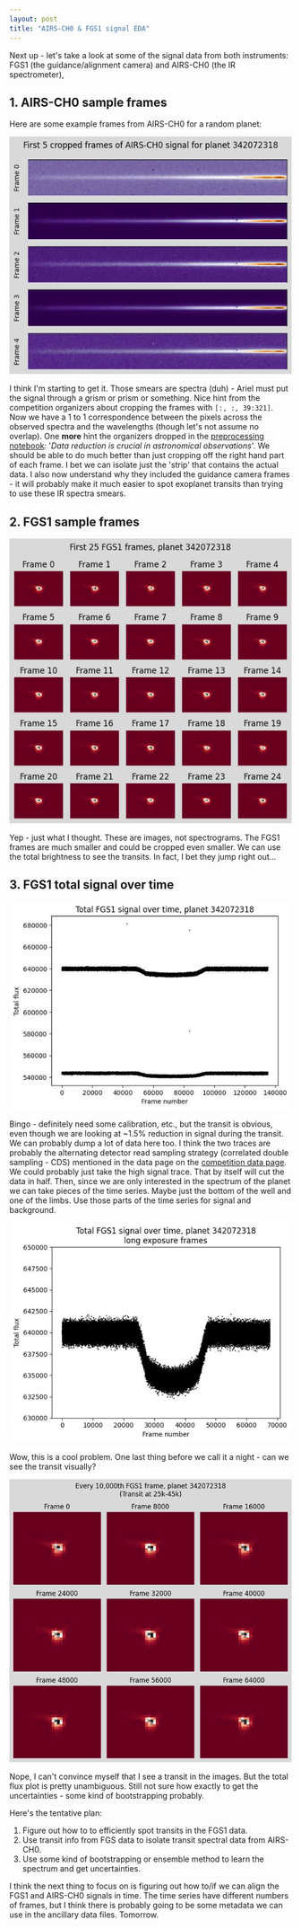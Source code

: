 ```yaml
---
layout: post
title: "AIRS-CH0 & FGS1 signal EDA"
---
```


Next up - let's take a look at some of the signal data from both instruments: FGS1 (the guidance/alignment camera) and AIRS-CH0 (the IR spectrometer),

## 1. AIRS-CH0 sample frames

Here are some example frames from AIRS-CH0 for a random planet:

<p align="center">
  <img src="https://raw.githubusercontent.com/gperdrizet/ariel-data-challenge/refs/heads/main/figures/EDA/01.3-AIRS_sample_frames.jpg" alt="AIRS-CH0 sample frames">
</p>

I think I'm starting to get it. Those smears are spectra (duh) - Ariel must put the signal through a grism or prism or something. Nice hint from the competition organizers about cropping the frames with `[:, :, 39:321]`. Now we have a 1 to 1 correspondence between the pixels across the observed spectra and the wavelengths (though let's not assume no overlap). One **more** hint the organizers dropped in the [preprocessing notebook](https://www.kaggle.com/code/gordonyip/calibrating-and-binning-ariel-data): '*Data reduction is crucial in astronomical observations*'. We should be able to do much better than just cropping off the right hand part of each frame. I bet we can isolate just the 'strip' that contains the actual data. I also now understand why they included the guidance camera frames - it will probably make it much easier to spot exoplanet transits than trying to use these IR spectra smears.

## 2. FGS1 sample frames

<p align="center">
  <img src="https://raw.githubusercontent.com/gperdrizet/ariel-data-challenge/refs/heads/main/figures/EDA/01.4.1-FGS1_sample_frames.jpg" alt="FGS1 sample frames">
</p>

Yep - just what I thought. These are images, not spectrograms. The FGS1 frames are much smaller and could be cropped even smaller. We can use the total brightness to see the transits. In fact, I bet they jump right out...

## 3. FGS1 total signal over time

<p align="center">
  <img src="https://raw.githubusercontent.com/gperdrizet/ariel-data-challenge/refs/heads/main/figures/EDA/01.4.2-example_raw_transit.jpg" alt="Example exoplanet transit in total signal data">
</p>

Bingo - definitely need some calibration, etc., but the transit is obvious, even though we are looking at ~1.5% reduction in signal during the transit. We can probably dump a lot of data here too. I think the two traces are probably the alternating detector read sampling strategy (correlated double sampling - CDS) mentioned in the data page on the [competition data page](https://www.kaggle.com/competitions/ariel-data-challenge-2025/data). We could probably just take the high signal trace. That by itself will cut the data in half. Then, since we are only interested in the spectrum of the planet we can take pieces of the time series. Maybe just the bottom of the well and one of the limbs. Use those parts of the time series for signal and background.

<p align="center">
  <img src="https://raw.githubusercontent.com/gperdrizet/ariel-data-challenge/refs/heads/main/figures/EDA/01.4.3-transit_high_trace.jpg" alt="Example exoplanet transit in total signal data, high signal trace only">
</p>

Wow, this is a cool problem. One last thing before we call it a night - can we see the transit visually?

<p align="center">
  <img src="https://raw.githubusercontent.com/gperdrizet/ariel-data-challenge/refs/heads/main/figures/EDA/01.4.4-example_transit_frames.jpg" alt="Selected frames from exoplanet transit">
</p>

Nope, I can't convince myself that I see a transit in the images. But the total flux plot is pretty unambiguous. Still not sure how exactly to get the uncertainties - some kind of bootstrapping probably.

Here's the tentative plan:

1. Figure out how to to efficiently spot transits in the FGS1 data.
2. Use transit info from FGS data to isolate transit spectral data from AIRS-CH0.
3. Use some kind of bootstrapping or ensemble method to learn the spectrum and get uncertainties.

I think the next thing to focus on is figuring out how to/if we can align the FGS1 and AIRS-CH0 signals in time. The time series have different numbers of frames, but I think there is probably going to be some metadata we can use in the ancillary data files. Tomorrow.